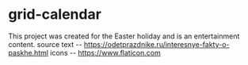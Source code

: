 # grid-calendar
This project was created for the Easter holiday and is an entertainment content.
source text -- https://odetprazdnike.ru/interesnye-fakty-o-paskhe.html
icons -- https://www.flaticon.com
